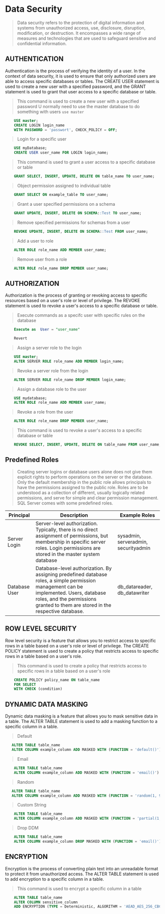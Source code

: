 # Data Security
> Data security refers to the protection of digital information and systems from unauthorized access, use, disclosure, disruption, modification, or destruction. It encompasses a wide range of measures and technologies that are used to safeguard sensitive and confidential information.
## AUTHENTICATION
Authentication is the process of verifying the identity of a user. In the context of data security, it is used to ensure that only authorized users are able to access specific databases or tables. The CREATE USER statement is used to create a new user with a specified password, and the GRANT statement is used to grant that user access to a specific database or table.
> This command is used to create a new user with a specified password
> U normally need to use the master database to do something with users ```use master```
```sql
    USE master;
    CREATE LOGIN login_name
    WITH PASSWORD = 'passwort', CHECK_POLICY = OFF;
```
> Login for a specific user
```sql
    USE myDatabase;
    CREATE USER user_name FOR LOGIN login_name;
```
> This command is used to grant a user access to a specific database or table
```sql
    GRANT SELECT, INSERT, UPDATE, DELETE ON table_name TO user_name;
```
> Object permission assigned to individual table
```sql
    GRANT SELECT ON example_table TO user_name;
```
> Grant a user specified permissions on a schema
```sql
    GRANT UPDATE, INSERT, DELETE ON SCHEMA::Test TO user_name;
```
> Remove specified permissions for schemas from a user
```sql
    REVOKE UPDATE, INSERT, DELETE ON SCHEMA::Test FROM user_name;
```
> Add a user to role
```sql
    ALTER ROLE role_name ADD MEMBER user_name;
```
> Remove user from a role
```sql
    ALTER ROLE role_name DROP MEMBER user_name;
```
## AUTHORIZATION
Authorization is the process of granting or revoking access to specific resources based on a user's role or level of privilege. The REVOKE statement is used to revoke a user's access to a specific database or table.
> Execute commands as a specifc user with specific rules on the database
```sql
    Execute as  User = "user_name"

    Revert
```
> Assign a server role to the login
```sql
    USE master;
    ALTER SERVER ROLE role_name ADD MEMBER login_name;
```
> Revoke a server role from the login
```sql
    ALTER SERVER ROLE role_name DROP MEMBER login_name;
```
> Assign a database role to the user
```sql
    USE mydatabase;
    ALTER ROLE role_name ADD MEMBER user_name;
```
> Revoke a role from the user
```sql
    ALTER ROLE role_name DROP MEMBER user_name;
```
> This command is used to revoke a user's access to a specific database or table
```sql
    REVOKE SELECT, INSERT, UPDATE, DELETE ON table_name FROM user_name;
```

## Predefined Roles
> Creating server logins or database users alone does not give them explicit rights to perform operations on the server or the database. Only the default membership in the public role allows principals to have the permissions assigned to the public role. Roles are to be understood as a collection of different, usually logically related permissions, and serve for simple and clear permission management. SQL Server comes with some predefined roles.

| Principal     | Description                                                                                                                                                                                                                | Example Roles                        |
| ------------- | -------------------------------------------------------------------------------------------------------------------------------------------------------------------------------------------------------------------------- | ------------------------------------ |
| Server Login  | Server-level authorization. Typically, there is no direct assignment of permissions, but membership in specific server roles. Login permissions are stored in the master system database                                   | sysadmin, serveradmin, securityadmin |
| Database User | Database-level authorization. By assigning predefined database roles, a simple permission management can be implemented. Users, database roles, and the permissions granted to them are stored in the respective database. | db_datareader, db_datawriter         |

## ROW LEVEL SECURITY
Row level security is a feature that allows you to restrict access to specific rows in a table based on a user's role or level of privilege. The CREATE POLICY statement is used to create a policy that restricts access to specific rows in a table based on a user's role.
> This command is used to create a policy that restricts access to specific rows in a table based on a user's role
```sql
    CREATE POLICY policy_name ON table_name
    FOR SELECT
    WITH CHECK (condition)
```

## DYNAMIC DATA MASKING
Dynamic data masking is a feature that allows you to mask sensitive data in a table. The ALTER TABLE statement is used to add a masking function to a specific column in a table.
> Default
 ```sql
    ALTER TABLE table_name
    ALTER COLUMN example_column ADD MASKED WITH (FUNCTION = 'default()')
```
> Email
```sql
    ALTER TABLE table_name
    ALTER COLUMN example_column ADD MASKED WITH (FUNCTION = 'email()')
```
> Random
 ```sql
    ALTER TABLE table_name
    ALTER COLUMN example_column ADD MASKED WITH (FUNCTION = 'random(1, 99)')
```
> Custom String
```sql
    ALTER TABLE table_name
    ALTER COLUMN example_column ADD MASKED WITH (FUNCTION = 'partial(1,"XXXXXXX",0)')
```
> Drop DDM
```sql
    ALTER TABLE table_name
    ALTER COLUMN example_column DROP MASKED WITH (FUNCTION = 'email()')
 ```

## ENCRYPTION
Encryption is the process of converting plain text into an unreadable format to protect it from unauthorized access. The ALTER TABLE statement is used to add encryption to a specific column in a table.
> This command is used to encrypt a specific column in a table
```sql
    ALTER TABLE table_name
    ALTER COLUMN sensitive_column
    ADD ENCRYPTION (TYPE = Deterministic, ALGORITHM = 'AEAD_AES_256_CBC_HMAC_SHA_256');
```
